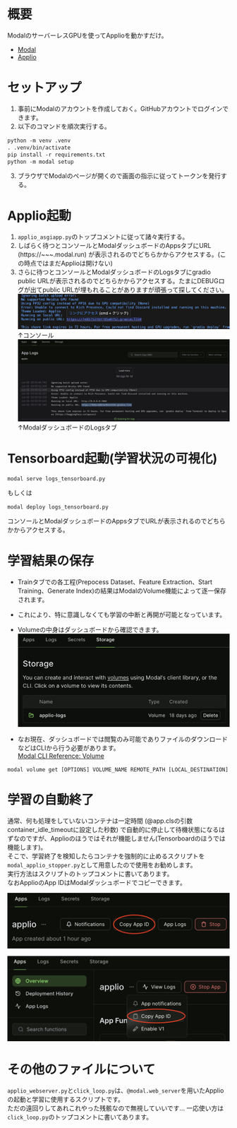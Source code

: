 # 概要
ModalのサーバーレスGPUを使ってApplioを動かすだけ。
- [Modal](https://modal.com/)
- [Applio](https://docs.applio.org/)

# セットアップ
1. 事前にModalのアカウントを作成しておく。GitHubアカウントでログインできます。
2. 以下のコマンドを順次実行する。
```
python -m venv .venv
. .venv/bin/activate
pip install -r requirements.txt
python -m modal setup
```
3. ブラウザでModalのページが開くので画面の指示に従ってトークンを発行する。

# Applio起動
1. `applio_asgiapp.py`のトップコメントに従って諸々実行する。
2. しばらく待つとコンソールとModalダッシュボードのAppsタブにURL (https://~~~.modal.run) が表示されるのでどちらかからアクセスする。(この時点ではまだApplioは開けない)
3. さらに待つとコンソールとModalダッシュボードのLogsタブにgradio public URLが表示されるのでどちらかからアクセスする。たまにDEBUGログが出てpublic URLが埋もれることがありますが頑張って探してください。  
![pic1](doc/gradio_public_url_in_console.png)  
↑コンソール  
![pic2](doc/gradio_public_url_in_modal_logs.png)  
↑ModalダッシュボードのLogsタブ  

# Tensorboard起動(学習状況の可視化)
```
modal serve logs_tensorboard.py
```
もしくは
```
modal deploy logs_tensorboard.py
```
コンソールとModalダッシュボードのAppsタブでURLが表示されるのでどちらかからアクセスする。  

# 学習結果の保存
- Trainタブでの各工程(Prepocess Dataset、Feature Extraction、Start Training、Generate Index)の結果はModalのVolume機能によって逐一保存されます。
- これにより、特に意識しなくても学習の中断と再開が可能となっています。
- Volumeの中身はダッシュボードから確認できます。
![pic3](doc/modal_storage_dashboard.png)  

- なお現在、ダッシュボードでは閲覧のみ可能でありファイルのダウンロードなどはCLIから行う必要があります。  
[Modal CLI Reference: Volume](https://modal.com/docs/reference/cli/volume#modal-volume)  
```
modal volume get [OPTIONS] VOLUME_NAME REMOTE_PATH [LOCAL_DESTINATION]
```

# 学習の自動終了
通常、何も処理をしていないコンテナは一定時間 (@app.clsの引数container_idle_timeoutに設定した秒数) で自動的に停止して待機状態になるはずなのですが、Applioのほうではそれが機能しません(Tensorboardのほうでは機能します)。  
そこで、学習終了を検知したらコンテナを強制的に止めるスクリプトを`modal_applio_stopper.py`として用意したので使用をお勧めします。  
実行方法はスクリプトのトップコメントに書いてあります。  
なおApplioのApp IDはModalダッシュボードでコピーできます。  

![pic4](doc/copy_app_id_v1.png)

![pic5](doc/copy_app_id_v2.png)

# その他のファイルについて
`applio_webserver.py`と`click_loop.py`は、`@modal.web_server`を用いたApplioの起動と学習に使用するスクリプトです。  
ただの遠回りしてあれこれやった残骸なので無視していいです... 一応使い方は`click_loop.py`のトップコメントに書いてあります。  
